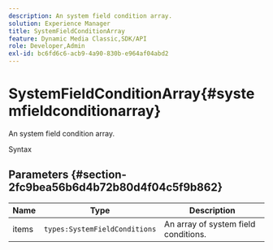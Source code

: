 ```yaml
---
description: An system field condition array.
solution: Experience Manager
title: SystemFieldConditionArray
feature: Dynamic Media Classic,SDK/API
role: Developer,Admin
exl-id: bc6fd6c6-acb9-4a90-830b-e964af04abd2
---
```

# SystemFieldConditionArray{#systemfieldconditionarray}

An system field condition array.

 Syntax 

## Parameters {#section-2fc9bea56b6d4b72b80d4f04c5f9b862}

|  Name  | Type  | Description  |
|---|---|---|
|  items  | `types:SystemFieldConditions`  | An array of system field conditions.  |
